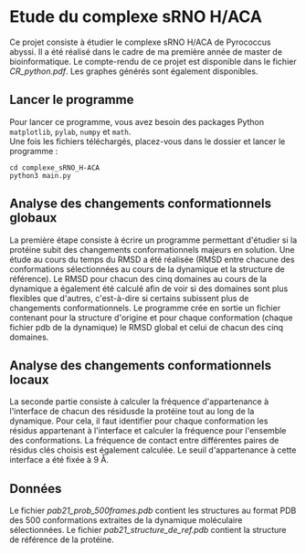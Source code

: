 # Etude du complexe sRNO H/ACA

Ce projet consiste à étudier le complexe sRNO H/ACA de Pyrococcus abyssi. Il a été réalisé dans le cadre de ma première année de master de bioinformatique. Le compte-rendu de ce projet est disponible dans le fichier *CR_python.pdf*. Les graphes générés sont également disponibles.

## Lancer le programme

Pour lancer ce programme, vous avez besoin des packages Python <code>matplotlib</code>, <code>pylab</code>, <code>numpy</code> et <code>math</code>.<br>
Une fois les fichiers téléchargés, placez-vous dans le dossier et lancer le programme :<br>
<pre>
<code>cd complexe_sRNO_H-ACA
python3 main.py</code>
</pre>

## Analyse des changements conformationnels globaux

La première étape consiste à écrire un programme permettant d'étudier si la protéine subit des changements conformationnels majeurs en solution. Une étude au cours du temps du RMSD a été réalisée (RMSD entre chacune des conformations sélectionnées au cours de la dynamique et la structure de référence). Le RMSD pour chacun des cinq domaines au cours de la dynamique a également été calculé afin de voir si des domaines sont plus flexibles que d'autres, c'est-à-dire si certains subissent plus de changements conformationnels. Le programme crée en sortie un fichier contenant pour la structure d'origine et pour chaque conformation (chaque fichier pdb de la dynamique) le RMSD global et celui de chacun des cinq domaines.

## Analyse des changements conformationnels locaux

La seconde partie consiste à calculer la fréquence d'appartenance à l'interface de chacun des résidusde la protéine tout au long de la dynamique. Pour cela, il faut identifier pour chaque conformation les résidus appartenant à l'interface et calculer la fréquence pour l'ensemble des conformations. La fréquence de contact entre différentes paires de résidus clés choisis est également calculée. Le seuil d'appartenance à cette interface a été fixée à 9 Å.

## Données

Le fichier *pab21_prob_500frames.pdb* contient les structures au format PDB des 500 conformations extraites de la dynamique moléculaire sélectionnées. Le fichier *pab21_structure_de_ref.pdb* contient la structure de référence de la protéine.
